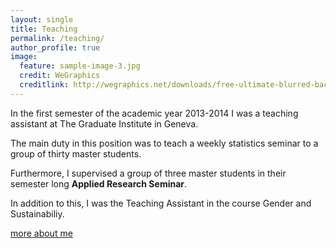 ```yaml
---
layout: single
title: Teaching
permalink: /teaching/
author_profile: true
image:
  feature: sample-image-3.jpg
  credit: WeGraphics
  creditlink: http://wegraphics.net/downloads/free-ultimate-blurred-background-pack/
---
```


In the first semester of the academic year 2013-2014 I was a teaching assistant at The Graduate Institute in Geneva.

The main duty in this position was to teach a weekly statistics seminar to a group of thirty master students.

Furthermore, I supervised a group of three master students in their semester long **Applied Research Seminar**.

In addition to this, I was the Teaching Assistant in the course Gender and Sustainabiliy.

[more about me](/about)
